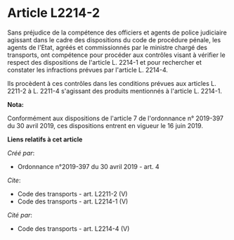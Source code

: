 # Article L2214-2

Sans préjudice de la compétence des officiers et agents de police judiciaire agissant dans le cadre des dispositions du code
de procédure pénale, les agents de l'Etat, agréés et commissionnés par le ministre chargé des transports, ont compétence pour
procéder aux contrôles visant à vérifier le respect des dispositions de l'article L. 2214-1 et pour rechercher et constater
les infractions prévues par l'article L. 2214-4. 

Ils procèdent à ces contrôles dans les conditions prévues aux articles L. 2211-2 à L. 2211-4 s'agissant des produits
mentionnés à l'article L. 2214-1.

**Nota:**

Conformément aux dispositions de l'article 7 de l'ordonnance n° 2019-397 du 30 avril 2019, ces dispositions entrent en
vigueur le 16 juin 2019.

**Liens relatifs à cet article**

_Créé par_:

  - Ordonnance n°2019-397 du 30 avril 2019 - art. 4

_Cite_:

  - Code des transports - art. L2211-2 (V)
  - Code des transports - art. L2214-1 (V)

_Cité par_:

  - Code des transports - art. L2214-4 (V)
